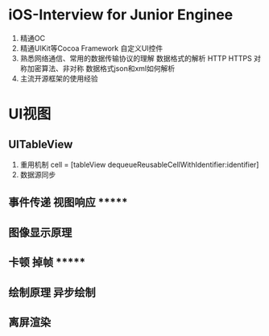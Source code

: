# iOS-Interview for Junior Enginee
1. 精通OC
2. 精通UIKit等Cocoa Framework 自定义UI控件
3. 熟悉网络通信、常用的数据传输协议的理解 数据格式的解析 HTTP HTTPS 对称加密算法、非对称 数据格式json和xml如何解析
4. 主流开源框架的使用经验

# UI视图 
## UITableView
1. 重用机制
   cell = [tableView dequeueReusableCellWithIdentifier:identifier]
2. 数据源同步

## 事件传递 视图响应 *****
## 图像显示原理
## 卡顿 掉帧 *****
## 绘制原理 异步绘制
## 离屏渲染



